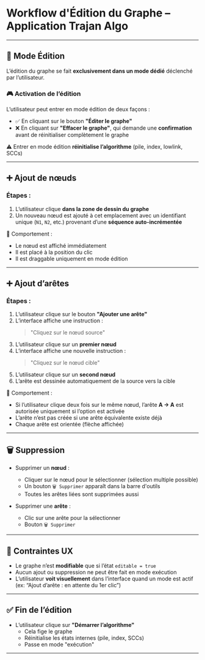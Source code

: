 # Workflow d'Édition du Graphe – Application Trajan Algo

---

## 🧭 Mode Édition

L’édition du graphe se fait **exclusivement dans un mode dédié** déclenché par l’utilisateur.

### 🎮 Activation de l’édition

L’utilisateur peut entrer en mode édition de deux façons :

- ✅ En cliquant sur le bouton **"Éditer le graphe"**
- ❌ En cliquant sur **"Effacer le graphe"**, qui demande une **confirmation** avant de réinitialiser complètement le graphe

⚠️ Entrer en mode édition **réinitialise l’algorithme** (pile, index, lowlink, SCCs)

---

## ➕ Ajout de nœuds

### Étapes :

1. L’utilisateur clique **dans la zone de dessin du graphe**
2. Un nouveau nœud est ajouté à cet emplacement avec un identifiant unique (`N1`, `N2`, etc.) provenant d’une **séquence auto-incrémentée**

🎯 Comportement :

- Le nœud est affiché immédiatement
- Il est placé à la position du clic
- Il est draggable uniquement en mode édition

---

## ➕ Ajout d’arêtes

### Étapes :

1. L’utilisateur clique sur le bouton **"Ajouter une arête"**
2. L’interface affiche une instruction :
   > "Cliquez sur le nœud source"
3. L’utilisateur clique sur un **premier nœud**
4. L’interface affiche une nouvelle instruction :
   > "Cliquez sur le nœud cible"
5. L’utilisateur clique sur un **second nœud**
6. L’arête est dessinée automatiquement de la source vers la cible

🎯 Comportement :

- Si l’utilisateur clique deux fois sur le même nœud, l’arête **A → A** est autorisée uniquement si l’option est activée
- L’arête n’est pas créée si une arête équivalente existe déjà
- Chaque arête est orientée (flèche affichée)

---

## 🗑️ Suppression

- Supprimer un **nœud** :
  - Cliquer sur le nœud pour le sélectionner (sélection multiple possible)
  - Un bouton `🗑 Supprimer` apparaît dans la barre d'outils
  - Toutes les arêtes liées sont supprimées aussi

- Supprimer une **arête** :
  - Clic sur une arête pour la sélectionner
  - Bouton `🗑 Supprimer`

---

## 🧱 Contraintes UX

- Le graphe n’est **modifiable** que si l’état `editable = true`
- Aucun ajout ou suppression ne peut être fait en mode exécution
- L’utilisateur **voit visuellement** dans l’interface quand un mode est actif (ex: “Ajout d’arête : en attente du 1er clic”)

---

## ✅ Fin de l’édition

- L’utilisateur clique sur **"Démarrer l’algorithme"**
  - Cela fige le graphe
  - Réinitialise les états internes (pile, index, SCCs)
  - Passe en mode "exécution"

---
